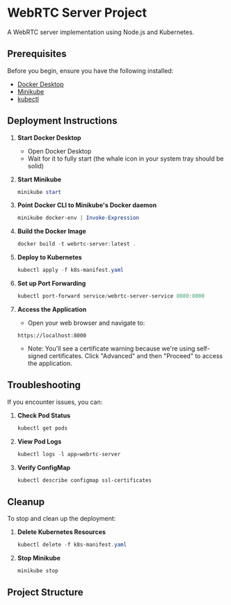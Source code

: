 # WebRTC Server Project

A WebRTC server implementation using Node.js and Kubernetes.

## Prerequisites

Before you begin, ensure you have the following installed:

- [Docker Desktop](https://www.docker.com/products/docker-desktop/)
- [Minikube](https://minikube.sigs.k8s.io/docs/start/)
- [kubectl](https://kubernetes.io/docs/tasks/tools/)

## Deployment Instructions

1. **Start Docker Desktop**

   - Open Docker Desktop
   - Wait for it to fully start (the whale icon in your system tray should be solid)

2. **Start Minikube**

   ```powershell
   minikube start
   ```

3. **Point Docker CLI to Minikube's Docker daemon**

   ```powershell
   minikube docker-env | Invoke-Expression
   ```

4. **Build the Docker Image**

   ```powershell
   docker build -t webrtc-server:latest .
   ```

5. **Deploy to Kubernetes**

   ```powershell
   kubectl apply -f k8s-manifest.yaml
   ```

6. **Set up Port Forwarding**

   ```powershell
   kubectl port-forward service/webrtc-server-service 8000:8000
   ```

7. **Access the Application**
   - Open your web browser and navigate to:
   ```
   https://localhost:8000
   ```
   - Note: You'll see a certificate warning because we're using self-signed certificates.
     Click "Advanced" and then "Proceed" to access the application.

## Troubleshooting

If you encounter issues, you can:

1. **Check Pod Status**

   ```powershell
   kubectl get pods
   ```

2. **View Pod Logs**

   ```powershell
   kubectl logs -l app=webrtc-server
   ```

3. **Verify ConfigMap**
   ```powershell
   kubectl describe configmap ssl-certificates
   ```

## Cleanup

To stop and clean up the deployment:

1. **Delete Kubernetes Resources**

   ```powershell
   kubectl delete -f k8s-manifest.yaml
   ```

2. **Stop Minikube**
   ```powershell
   minikube stop
   ```

## Project Structure
